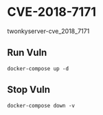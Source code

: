 # CVE-2018-7171

twonkyserver-cve_2018_7171

## Run Vuln

```
docker-compose up -d
```

## Stop Vuln

```
docker-compose down -v
```

